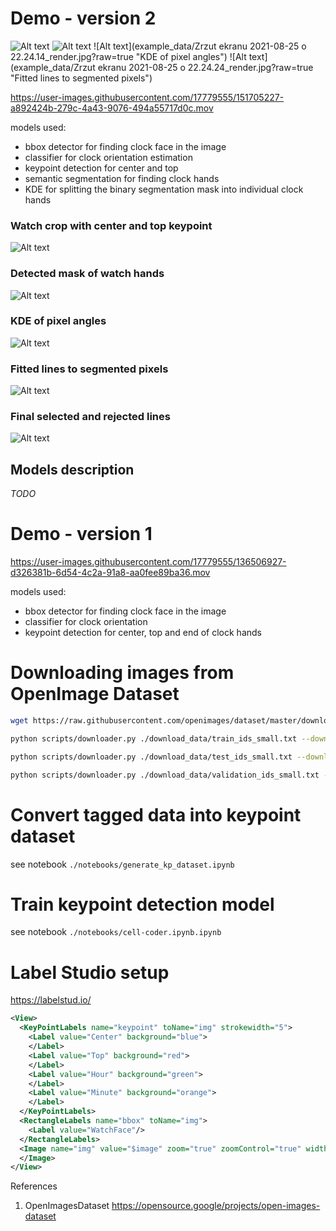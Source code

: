 # Demo - version 2

![Alt text](example_data/IMG_0039_render.jpg?raw=true "Watch crop with center and top")
![Alt text](example_data/IMG_0040_render.jpg?raw=true "Detected mask of watch hands")
![Alt text](example_data/Zrzut ekranu 2021-08-25 o 22.24.14_render.jpg?raw=true "KDE of pixel angles")
![Alt text](example_data/Zrzut ekranu 2021-08-25 o 22.24.24_render.jpg?raw=true "Fitted lines to segmented pixels")


https://user-images.githubusercontent.com/17779555/151705227-a892424b-279c-4a43-9076-494a55717d0c.mov

models used:
- bbox detector for finding clock face in the image
- classifier for clock orientation estimation
- keypoint detection for center and top
- semantic segmentation for finding clock hands
- KDE for splitting the binary segmentation mask into individual clock hands
### Watch crop with center and top keypoint
![Alt text](example_data/crop_and_center.jpg?raw=true "Watch crop with center and top")
### Detected mask of watch hands
![Alt text](example_data/hands_mask.jpg?raw=true "Detected mask of watch hands")
### KDE of pixel angles
![Alt text](example_data/debug_plots.jpg?raw=true "KDE of pixel angles")
### Fitted lines to segmented pixels
![Alt text](example_data/fitted_lines.jpg?raw=true "Fitted lines to segmented pixels")
### Final selected and rejected lines
![Alt text](example_data/selected_lines.jpg?raw=true "Selected and rejected lines")

## Models description
_TODO_

# Demo - version 1

https://user-images.githubusercontent.com/17779555/136506927-d326381b-6d54-4c2a-91a8-aa0fee89ba36.mov

models used:
- bbox detector for finding clock face in the image
- classifier for clock orientation
- keypoint detection for center, top and end of clock hands

# Downloading images from OpenImage Dataset

```bash
wget https://raw.githubusercontent.com/openimages/dataset/master/downloader.py
```

```bash
python scripts/downloader.py ./download_data/train_ids_small.txt --download_folder=./download_data/train/
```

```bash
python scripts/downloader.py ./download_data/test_ids_small.txt --download_folder=./download_data/test/
```

```bash
python scripts/downloader.py ./download_data/validation_ids_small.txt --download_folder=./download_data/validation/
```
# Convert tagged data into keypoint dataset

see notebook `./notebooks/generate_kp_dataset.ipynb`

# Train keypoint detection model
see notebook `./notebooks/cell-coder.ipynb.ipynb`

# Label Studio setup
https://labelstud.io/

```xml
<View>
  <KeyPointLabels name="keypoint" toName="img" strokewidth="5">
    <Label value="Center" background="blue">
    </Label>
    <Label value="Top" background="red">
    </Label>
    <Label value="Hour" background="green">
    </Label>
    <Label value="Minute" background="orange">
    </Label>
  </KeyPointLabels>
  <RectangleLabels name="bbox" toName="img">
    <Label value="WatchFace"/>
  </RectangleLabels>
  <Image name="img" value="$image" zoom="true" zoomControl="true" width='100%' maxWidth='1500' >
  </Image>
</View>

```
References 
1. OpenImagesDataset https://opensource.google/projects/open-images-dataset
